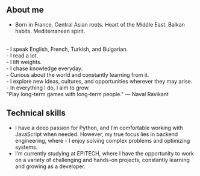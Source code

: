 ## About me


- Born in France, Central Asian roots. Heart of the Middle East. Balkan habits. Mediterranean spirit.
<br/>
- I speak English, French, Turkish, and Bulgarian.
<br/>
- I read a lot.
<br/>
- I lift weights.
<br/>
- I chase knowledge everyday.
<br/>
- Curious about the world and constantly learning from it.
<br/>
- I explore new ideas, cultures, and opportunities wherever they may arise.
<br/>
- In everything I do, I aim to grow.
<br/>
"Play long-term games with long-term people."
— Naval Ravikant

## Technical skills
- I have a deep passion for Python, and I’m comfortable working with JavaScript when needed. However, my true focus lies in backend engineering, where - I enjoy solving complex problems and optimizing systems.
- I’m currently studying at EPITECH, where I have the opportunity to work on a variety of challenging and hands-on projects, constantly learning and growing as a developer.
